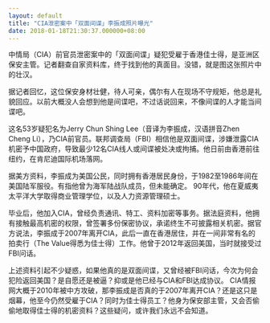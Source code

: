 ```yaml
---
layout: default
title: "CIA泄密案中「双面间谍」李振成照片曝光"
date: 2018-01-18T21:30:37.000000+08:00
---
```


中情局（CIA）前官员泄密案中的「双面间谍」疑犯受雇于香港佳士得，是亚洲区保安主管。记者翻查自家资料库，终于找到他的真面目。没错，就是图这张照片中的壮汉。

据记者回忆，这位保安身材壮健，待人可亲，偶尔有人在现场不守规矩，他总是礼貌回应。以前大概没人会想到他是间谍吧，不过话说回来，不像间谍的人才能当间谍吧。

这名53岁疑犯名为Jerry Chun Shing Lee（音译为李振成，汉语拼音Zhen Cheng Li），乃CIA前官员。联邦调查局（FBI）相信他是双面间谍，涉嫌泄露CIA机密予中国政府，导致最少12名CIA线人或间谍被处决或拘捕。他日前由香港前往纽约，在肯尼迪国际机场落网。

据美方资料，李振成为美国公民，同时拥有香港居民身份，于1982至1986年间在美国陆军服役。有指他曾为海军陆战队成员，但未能确定。 90年代，他在夏威夷太平洋大学取得商业管理学位，以及人力资源管理硕士。

毕业后，他加入CIA，曾经负责通讯、特工、资料加密等事务。据法庭资料，他拥有接触最高机密的权限，曾签署多份保密协议，承诺终生不可披露相关机密。据官方说法，李振成于2007年离开CIA，此后一直在香港居住，并在一间非常有名的拍卖行（The Value得悉为佳士得）工作。他曾于2012年返回美国，当时就​​接受过FBI问话。

上述资料引起不少疑惑，如果他真的是双面间谍，又曾经被FBI问话，今次为何会犯险返回美国？是自愿还是被逼？抑或是他已经与CIA和FBI达成协议。 CIA情报网大概于2010年被中方攻破，那李振成是否真的于2007年离开CIA？还是这只是烟幕，他至今仍然受雇于CIA？同时为佳士得员工？他身为保安部主管，又会否偷偷地取得佳士得的机密资料？这些疑问，或许我们永远不会知道。

